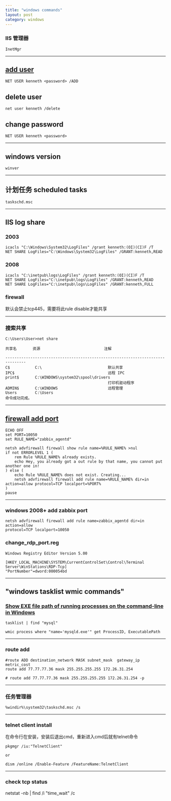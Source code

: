 ```yaml
---
title: "windows commands"
layout: post
category: windows
---
```



### IIS 管理器


```
InetMgr
```

---


## [add user](https://www.windows-commandline.com/add-user-from-command-line/)

```
NET USER kenneth <password> /ADD
```

## delete user


```
net user kenneth /delete
```

## change password

```
NET USER kenneth <password>
```

---

## windows version

```
winver
```

---


## 计划任务 scheduled tasks

```
taskschd.msc
```

---

## IIS log share

### 2003

```
icacls "C:\Windows\System32\LogFiles" /grant kenneth:(OI)(CI)F /T
NET SHARE LogFiles="C:\Windows\System32\LogFiles" /GRANT:kenneth,READ
```

### 2008

```
icacls "C:\inetpub\logs\LogFiles" /grant kenneth:(OI)(CI)F /T
NET SHARE LogFiles="C:\inetpub\logs\LogFiles" /GRANT:kenneth,READ
NET SHARE LogFiles="C:\inetpub\logs\LogFiles" /GRANT:kenneth,FULL
```

### firewall

默认会禁止tcp445，需要将此rule disable才能共享

---

### 搜索共享

```
C:\Users\User>net share

共享名       资源                            注解

-------------------------------------------------------------------------------
C$           C:\                             默认共享
IPC$                                         远程 IPC
print$       C:\WINDOWS\system32\spool\drivers
                                             打印机驱动程序
ADMIN$       C:\WINDOWS                      远程管理
Users        C:\Users
命令成功完成。
```


---

## [firewall add port](http://stackoverflow.com/questions/15171255/how-to-open-ports-on-windows-firewall-through-batch-file)

```
ECHO OFF
set PORT=10050
set RULE_NAME="zabbix_agentd"

netsh advfirewall firewall show rule name=%RULE_NAME% >nul
if not ERRORLEVEL 1 (
    rem Rule %RULE_NAME% already exists.
    echo Hey, you already got a out rule by that name, you cannot put another one in!
) else (
    echo Rule %RULE_NAME% does not exist. Creating...
    netsh advfirewall firewall add rule name=%RULE_NAME% dir=in action=allow protocol=TCP localport=%PORT%
)
pause
```
---

### windows 2008+ add zabbix port

```
netsh advfirewall firewall add rule name=zabbix_agentd dir=in action=allow
protocol=TCP localport=10050
```

### change_rdp_port.reg

```
Windows Registry Editor Version 5.00

[HKEY_LOCAL_MACHINE\SYSTEM\CurrentControlSet\Control\Terminal
Server\WinStations\RDP-Tcp]
"PortNumber"=dword:000054bd
```

---

##  "windows tasklist wmic commands"

### [Show EXE file path of running processes on the command-line in Windows](https://superuser.com/questions/768984/show-exe-file-path-of-running-processes-on-the-command-line-in-windows)

```
tasklist | find "mysql"
```

```
wmic process where "name='mysqld.exe'" get ProcessID, ExecutablePath
```

---

### route add

```
#route ADD destination_network MASK subnet_mask  gateway_ip metric_cost
route add 77.77.77.36 mask 255.255.255.255 172.26.31.254

# route add 77.77.77.36 mask 255.255.255.255 172.26.31.254 -p
```

---

### 任务管理器

```
%windir%\system32\taskschd.msc /s
```

---

### telnet client install

在命令行在安装，安装后退出cmd，重新进入cmd后就有telnet命令

```
pkgmgr /iu:"TelnetClient"

or

dism /online /Enable-Feature /FeatureName:TelnetClient
```

---

### check tcp status


netstat -nb  | find  /i "time_wait" /c
